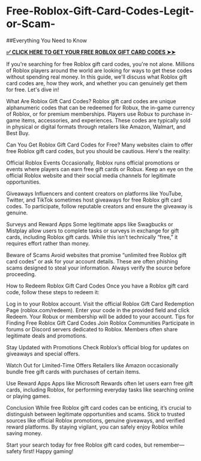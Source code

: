 # Free-Roblox-Gift-Card-Codes-Legit-or-Scam-
##Everything You Need to Know

**[✅ CLICK HERE TO GET YOUR FREE ROBLOX GIFT CARD CODES ➤➤](https://myusoffer.xyz/all-gift-card-2/)**

If you're searching for free Roblox gift card codes, you're not alone. Millions of Roblox players around the world are looking for ways to get these codes without spending real money. In this guide, we'll discuss what Roblox gift card codes are, how they work, and whether you can genuinely get them for free. Let's dive in!

What Are Roblox Gift Card Codes?
Roblox gift card codes are unique alphanumeric codes that can be redeemed for Robux, the in-game currency of Roblox, or for premium memberships. Players use Robux to purchase in-game items, accessories, and experiences. These codes are typically sold in physical or digital formats through retailers like Amazon, Walmart, and Best Buy.

Can You Get Roblox Gift Card Codes for Free?
Many websites claim to offer free Roblox gift card codes, but you should be cautious. Here's the reality:

Official Roblox Events
Occasionally, Roblox runs official promotions or events where players can earn free gift cards or Robux. Keep an eye on the official Roblox website and their social media channels for legitimate opportunities.

Giveaways
Influencers and content creators on platforms like YouTube, Twitter, and TikTok sometimes host giveaways for free Roblox gift card codes. To participate, follow reputable creators and ensure the giveaway is genuine.

Surveys and Reward Apps
Some legitimate apps like Swagbucks or Mistplay allow users to complete tasks or surveys in exchange for gift cards, including Roblox gift cards. While this isn’t technically “free,” it requires effort rather than money.

Beware of Scams
Avoid websites that promise “unlimited free Roblox gift card codes” or ask for your account details. These are often phishing scams designed to steal your information. Always verify the source before proceeding.

How to Redeem Roblox Gift Card Codes
Once you have a Roblox gift card code, follow these steps to redeem it:

Log in to your Roblox account.
Visit the official Roblox Gift Card Redemption Page (roblox.com/redeem).
Enter your code in the provided field and click Redeem.
Your Robux or membership will be added to your account.
Tips for Finding Free Roblox Gift Card Codes
Join Roblox Communities
Participate in forums or Discord servers dedicated to Roblox. Members often share legitimate deals and promotions.

Stay Updated with Promotions
Check Roblox’s official blog for updates on giveaways and special offers.

Watch Out for Limited-Time Offers
Retailers like Amazon occasionally bundle free gift cards with purchases of certain items.

Use Reward Apps
Apps like Microsoft Rewards often let users earn free gift cards, including Roblox, for performing everyday tasks like searching online or playing games.

Conclusion
While free Roblox gift card codes can be enticing, it’s crucial to distinguish between legitimate opportunities and scams. Stick to trusted sources like official Roblox promotions, genuine giveaways, and verified reward platforms. By staying vigilant, you can safely enjoy Roblox while saving money.

Start your search today for free Roblox gift card codes, but remember—safety first! Happy gaming!
